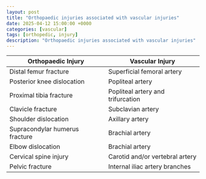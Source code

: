 ```yaml
---
layout: post
title: "Orthopaedic injuries associated with vascular injuries"
date: 2025-04-12 15:00:00 +0000
categories: [vascular]
tags: [orthopedic, injury]
description: "Orthopaedic injuries associated with vascular injuries"
---
```


| Orthopaedic Injury               | Vascular Injury                      |
|----------------------------------|--------------------------------------|
| Distal femur fracture            | Superficial femoral artery           |
| Posterior knee dislocation       | Popliteal artery                     |
| Proximal tibia fracture          | Popliteal artery and trifurcation    |
| Clavicle fracture                | Subclavian artery                    |
| Shoulder dislocation            | Axillary artery                      |
| Supracondylar humerus fracture  | Brachial artery                      |
| Elbow dislocation               | Brachial artery                      |
| Cervical spine injury           | Carotid and/or vertebral artery      |
| Pelvic fracture                 | Internal iliac artery branches       |